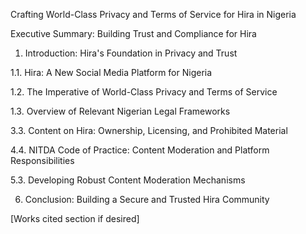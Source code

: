 Crafting World-Class Privacy and Terms of Service for Hira in Nigeria

Executive Summary: Building Trust and Compliance for Hira

1. Introduction: Hira's Foundation in Privacy and Trust

1.1. Hira: A New Social Media Platform for Nigeria

1.2. The Imperative of World-Class Privacy and Terms of Service

1.3. Overview of Relevant Nigerian Legal Frameworks

3.3. Content on Hira: Ownership, Licensing, and Prohibited Material

4.4. NITDA Code of Practice: Content Moderation and Platform Responsibilities

5.3. Developing Robust Content Moderation Mechanisms

6. Conclusion: Building a Secure and Trusted Hira Community

[Works cited section if desired] 